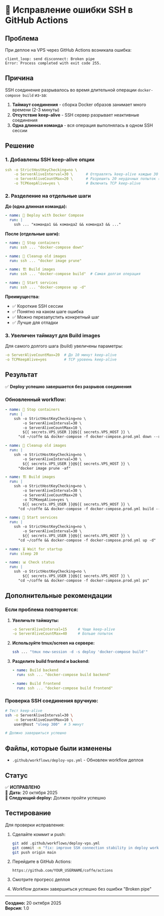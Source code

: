 # 🔧 Исправление ошибки SSH в GitHub Actions

## Проблема

При деплое на VPS через GitHub Actions возникала ошибка:

```
client_loop: send disconnect: Broken pipe
Error: Process completed with exit code 255.
```

## Причина

SSH соединение разрывалось во время длительной операции `docker-compose build` из-за:

1. **Таймаут соединения** - сборка Docker образов занимает много времени (2-3 минуты)
2. **Отсутствие keep-alive** - SSH сервер разрывает неактивные соединения
3. **Одна длинная команда** - вся операция выполнялась в одном SSH сессии

## Решение

### 1. Добавлены SSH keep-alive опции

```yaml
ssh -o StrictHostKeyChecking=no \
    -o ServerAliveInterval=30 \      # Отправлять keep-alive каждые 30 секунд
    -o ServerAliveCountMax=20 \      # Разрешить 20 неудачных попыток (10 минут)
    -o TCPKeepAlive=yes \            # Включить TCP keep-alive
```

### 2. Разделение на отдельные шаги

**До (одна длинная команда):**
```yaml
- name: 🐳 Deploy with Docker Compose
  run: |
    ssh ... "команда1 && команда2 && команда3 && ..."
```

**После (отдельные шаги):**
```yaml
- name: 🛑 Stop containers
  run: ssh ... "docker-compose down"

- name: 🧹 Cleanup old images
  run: ssh ... "docker image prune"

- name: 🏗️ Build images
  run: ssh ... "docker-compose build"  # Самая долгая операция

- name: 🚀 Start services
  run: ssh ... "docker-compose up -d"
```

**Преимущества:**
- ✅ Короткие SSH сессии
- ✅ Понятно на каком шаге ошибка
- ✅ Можно перезапустить конкретный шаг
- ✅ Лучше для отладки

### 3. Увеличен таймаут для Build images

Для самого долгого шага (build) увеличены параметры:

```yaml
-o ServerAliveCountMax=20  # До 10 минут keep-alive
-o TCPKeepAlive=yes        # TCP уровень keep-alive
```

## Результат

✅ **Deploy успешно завершается без разрывов соединения**

### Обновленный workflow:

```yaml
- name: 🛑 Stop containers
  run: |
    ssh -o StrictHostKeyChecking=no \
        -o ServerAliveInterval=30 \
        -o ServerAliveCountMax=10 \
        ${{ secrets.VPS_USER }}@${{ secrets.VPS_HOST }} \
      "cd ~/coffe && docker-compose -f docker-compose.prod.yml down --remove-orphans || true"

- name: 🧹 Cleanup old images
  run: |
    ssh -o StrictHostKeyChecking=no \
        -o ServerAliveInterval=30 \
        ${{ secrets.VPS_USER }}@${{ secrets.VPS_HOST }} \
      "docker image prune -af"

- name: 🏗️ Build images
  run: |
    ssh -o StrictHostKeyChecking=no \
        -o ServerAliveInterval=30 \
        -o ServerAliveCountMax=20 \
        -o TCPKeepAlive=yes \
        ${{ secrets.VPS_USER }}@${{ secrets.VPS_HOST }} \
      "cd ~/coffe && docker-compose -f docker-compose.prod.yml build --no-cache --pull"

- name: 🚀 Start services
  run: |
    ssh -o StrictHostKeyChecking=no \
        -o ServerAliveInterval=30 \
        ${{ secrets.VPS_USER }}@${{ secrets.VPS_HOST }} \
      "cd ~/coffe && docker-compose -f docker-compose.prod.yml up -d"

- name: ⏳ Wait for startup
  run: sleep 20

- name: 📊 Check status
  run: |
    ssh -o StrictHostKeyChecking=no \
        ${{ secrets.VPS_USER }}@${{ secrets.VPS_HOST }} \
      "cd ~/coffe && docker-compose -f docker-compose.prod.yml ps"
```

## Дополнительные рекомендации

### Если проблема повторяется:

1. **Увеличьте таймауты:**
   ```yaml
   -o ServerAliveInterval=15     # Чаще keep-alive
   -o ServerAliveCountMax=40     # Больше попыток
   ```

2. **Используйте tmux/screen на сервере:**
   ```bash
   ssh ... "tmux new-session -d -s deploy 'docker-compose build'"
   ```

3. **Разделите build frontend и backend:**
   ```yaml
   - name: Build backend
     run: ssh ... "docker-compose build backend"
   
   - name: Build frontend
     run: ssh ... "docker-compose build frontend"
   ```

### Проверка SSH соединения вручную:

```bash
# Тест keep-alive
ssh -o ServerAliveInterval=30 \
    -o ServerAliveCountMax=10 \
    user@host "sleep 300"  # 5 минут

# Должно завершиться успешно
```

## Файлы, которые были изменены

- `.github/workflows/deploy-vps.yml` - Обновлен workflow деплоя

## Статус

✅ **ИСПРАВЛЕНО**  
📅 **Дата:** 20 октября 2025  
🔄 **Следующий deploy:** Должен пройти успешно

## Тестирование

Для проверки исправления:

1. Сделайте коммит и push:
   ```bash
   git add .github/workflows/deploy-vps.yml
   git commit -m "fix: improve SSH connection stability in deploy workflow"
   git push origin main
   ```

2. Перейдите в GitHub Actions:
   ```
   https://github.com/YOUR_USERNAME/coffe/actions
   ```

3. Смотрите прогресс деплоя

4. Workflow должен завершиться успешно без ошибки "Broken pipe"

---

**Создано:** 20 октября 2025  
**Версия:** 1.0



